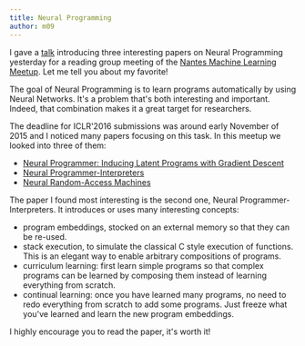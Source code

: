 ```yaml
---
title: Neural Programming
author: m09
---
```


I gave a [talk][slides] introducing three interesting papers on Neural
Programming yesterday for a reading group meeting of the
[Nantes Machine Learning Meetup][nmlm]. Let me tell you about my
favorite!

<div></div><!--more-->

The goal of Neural Programming is to learn programs automatically by
using Neural Networks. It's a problem that's both interesting and
important. Indeed, that combination makes it a great target for
researchers.

The deadline for ICLR'2016 submissions was around early November of
2015 and I noticed many papers focusing on this task. In this meetup
we looked into three of them:

- [Neural Programmer: Inducing Latent Programs with Gradient Descent][np]
- [Neural Programmer-Interpreters][npi]
- [Neural Random-Access Machines][nram]

The paper I found most interesting is the second one, Neural
Programmer-Interpreters. It introduces or uses many interesting
concepts:

- program embeddings, stocked on an external memory so that they can
  be re-used.
- stack execution, to simulate the classical C style execution of
  functions. This is an elegant way to enable arbitrary compositions
  of programs.
- curriculum learning: first learn simple programs so that complex
  programs can be learned by composing them instead of learning
  everything from scratch.
- continual learning: once you have learned many programs, no need to
  redo everything from scratch to add some programs. Just freeze what
  you've learned and learn the new program embeddings.

I highly encourage you to read the paper, it's worth it!

[nmlm]: http://www.meetup.com/Nantes-Machine-Learning-Meetup/
[np]: http://arxiv.org/abs/1511.04834
[npi]: http://arxiv.org/abs/1511.06279
[nram]: http://arxiv.org/abs/1511.06392
[slides]: https://rawgit.com/m09/NMLM/master/2016-01-04/index.html
